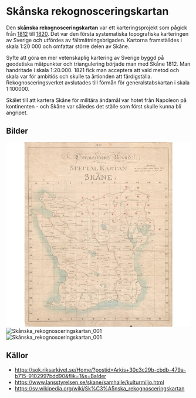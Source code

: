 # Skånska rekognosceringskartan

Den **skånska rekognosceringskartan** var ett karteringsprojekt som pågick från [1812](1812) till [1820](1820). Det var den första systematiska topografiska karteringen av Sverige och utfördes av fältmätningsbrigaden. Kartorna framställdes i skala 1:20 000 och omfattar större delen av Skåne.

Syfte att göra en mer vetenskaplig kartering av Sverige byggd på geodetiska mätpunkter och triangulering började man med Skåne 1812. Man handritade i skala 1:20.000. 1821 fick man acceptera att vald metod och skala var för ambitiös och skulle ta årtionden att färdigställa. Rekognosceringsverket avslutades till förmån för generalstabskartan i skala 1:100000.

Skälet till att kartera Skåne för militära ändamål var hotet från Napoleon på kontinenten - och Skåne var således det ställe som först skulle kunna bli angripet.

## Bilder

![Skånska_rekognosceringskartan_001](images/skanska-rekognoseringskartan.jpg)
![Skånska_rekognosceringskartan_001](images/skånska%20rekognosceringskartan%20i.w.205.gif)
![Skånska_rekognosceringskartan_001](images/skånska%20rekognosceringskartan%20i.ö.205.gif)

## Källor

* <https://sok.riksarkivet.se/Home/?postid=Arkis+30c3c29b-cbdb-479a-b715-9102997bdd90&flik=1&s=Balder>
* <https://www.lansstyrelsen.se/skane/samhalle/kulturmiljo.html>
* <https://sv.wikipedia.org/wiki/Sk%C3%A5nska_rekognosceringskartan>
